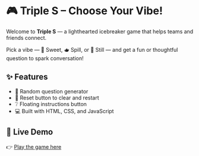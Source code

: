 # 🎮 Triple S – Choose Your Vibe!

Welcome to **Triple S** — a lighthearted icebreaker game that helps teams and friends connect.

Pick a vibe — 🍭 Sweet, 🫖 Spill, or 🧠 Still — and get a fun or thoughtful question to spark conversation!

## ✨ Features

- 🎲 Random question generator
- 🔄 Reset button to clear and restart
- ❔ Floating instructions button
- 💻 Built with HTML, CSS, and JavaScript

## 🚀 Live Demo

👉 [Play the game here]([https://khethiwedlamini.github.io/work_ice_breaker_game/])
